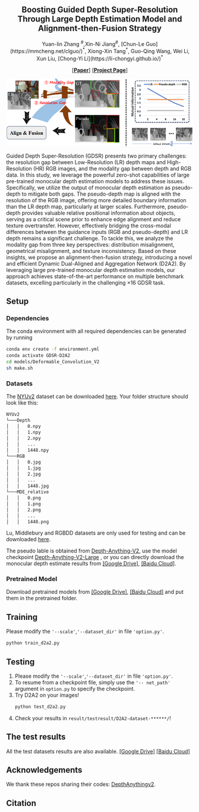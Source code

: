 <p align="center">
<h2 align="center"> Boosting Guided Depth Super-Resolution Through Large Depth Estimation
Model and Alignment-then-Fusion Strategy </h2>

<p align="center">
    Yuan-lin Zhang <sup>#</sup>,Xin-Ni Jiang<sup>#</sup>, [Chun-Le Guo](https://mmcheng.net/clguo/)<sup>*</sup>,  Xiong-Xin Tang<sup>*</sup>, Guo-Qing Wang, Wei Li, Xun Liu, [Chong-Yi Li](https://li-chongyi.github.io/)<sup>*</sup>
</p>

<p align="center">
[<a href="https://arxiv.org/abs/2401.08123"><strong>Paper</strong></a>]
[<a href="https://JiangXinni.github.io/projects/D2A2/index.html"><strong>Project Page</strong></a>]
</p>

![model](images/motivation.png)

Guided Depth Super-Resolution (GDSR) presents two primary challenges: the resolution gap between Low-Resolution
(LR) depth maps and High-Resolution (HR) RGB images,
and the modality gap between depth and RGB data. In this
study, we leverage the powerful zero-shot capabilities of large
pre-trained monocular depth estimation models to address
these issues. Specifically, we utilize the output of monocular depth estimation as pseudo-depth to mitigate both gaps.
The pseudo-depth map is aligned with the resolution of the
RGB image, offering more detailed boundary information
than the LR depth map, particularly at larger scales. Furthermore, pseudo-depth provides valuable relative positional
information about objects, serving as a critical scene prior
to enhance edge alignment and reduce texture overtransfer.
However, effectively bridging the cross-modal differences
between the guidance inputs (RGB and pseudo-depth) and
LR depth remains a significant challenge. To tackle this,
we analyze the modality gap from three key perspectives:
distribution misalignment, geometrical misalignment, and
texture inconsistency. Based on these insights, we propose
an alignment-then-fusion strategy, introducing a novel and
efficient Dynamic Dual-Aligned and Aggregation Network
(D2A2). By leveraging large pre-trained monocular depth
estimation models, our approach achieves state-of-the-art
performance on multiple benchmark datasets, excelling particularly in the challenging ×16 GDSR task. 
## Setup

### Dependencies
The conda environment with all required dependencies can be generated by running
```bash
conda env create -f environment.yml
conda activate GDSR-D2A2
cd models/Deformable_Convolution_V2
sh make.sh
```

### Datasets
The [NYUv2](https://cs.nyu.edu/~silberman/datasets/nyu_depth_v2.html) dataset can be downloaded [here](https://drive.google.com/file/d/1ZWpiVkog5aDBzVi2dCjGGSdiVqrLNTjR/view?usp=sharing). 
Your folder structure should look like this:
```
NYUv2
└───Depth
│   │   0.npy
│   │   1.npy
│   │   2.npy
│   │   ...
│   │   1448.npy 
└───RGB
│   │   0.jpg
│   │   1.jpg
│   │   2.jpg
│   │   ...
│   │   1448.jpg
└───MDE_relative
│   │   0.png
│   │   1.png
│   │   2.png
│   │   ...
│   │   1448.png
```

Lu, Middlebury and RGBDD datasets are only used for testing and can be downloaded [here](https://drive.google.com/file/d/1EKkk0ZRjbbf_ajh5KUrjw0TTq8G19bZ8/view?usp=sharing).

The pseudo lable is obtained from [Depth-Anything-V2](https://github.com/DepthAnything/Depth-Anything-V2?tab=readme-ov-file),
use the model checkpoint [Depth-Anything-V2-Large](https://huggingface.co/depth-anything/Depth-Anything-V2-Large/resolve/main/depth_anything_v2_vitl.pth?download=true)
, or you can directly download  the monocular depth estimate results from [[Google Drive]](https://drive.google.com/file/d/1ov3xFFn9T99IJxB7xLqHalk5IulKwVWb/view?usp=sharing), [[Baidu Cloud]](https://pan.baidu.com/s/12Mx9mStYrOtQFJCcLhBg2g?pwd=qp55).

### Pretrained Model
Download pretrained models from [[Google Drive]](https://drive.google.com/file/d/10LMiWLkrBUqgVE2F52rkWAwMjoQmyfpl/view?usp=sharing), 
[[Baidu Cloud]](https://pan.baidu.com/s/1F2_e8AKvVglvUgEh2FsoXw?pwd=ujgm)
and put them in the pretrained folder.
## Training

Please modify the ``'--scale'``,``'--dataset_dir'`` in file ``'option.py'``. 
   ```bash
   python train_d2a2.py  
   ```

## Testing

1. Please modify the ``'--scale'``,``'--dataset_dir'`` in file ``'option.py'``.
2. To resume from a checkpoint file, simply use the ``'-- net_path'`` argument in `option.py` to specify the checkpoint.
3. Try D2A2 on your images!
   ```bash
   python test_d2a2.py
   ```
4. Check your results in `result/testresult/D2A2-dataset-******/`!


## The test results

All the test datasets results are also available. [[Google Drive]](https://drive.google.com/file/d/10LMiWLkrBUqgVE2F52rkWAwMjoQmyfpl/view?usp=sharing)  [[Baidu Cloud]](https://pan.baidu.com/s/1vIAG85sq1aMAaL3RmllZsg?pwd=pucn)
## Acknowledgements

We thank these repos sharing their codes: [DepthAnythingv2](https://github.com/DepthAnything/Depth-Anything-V2?tab=readme-ov-file).

## Citation

```

```

